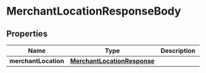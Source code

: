

# MerchantLocationResponseBody


## Properties

| Name | Type | Description | Notes |
|------------ | ------------- | ------------- | -------------|
|**merchantLocation** | [**MerchantLocationResponse**](MerchantLocationResponse.md) |  |  [optional] |




